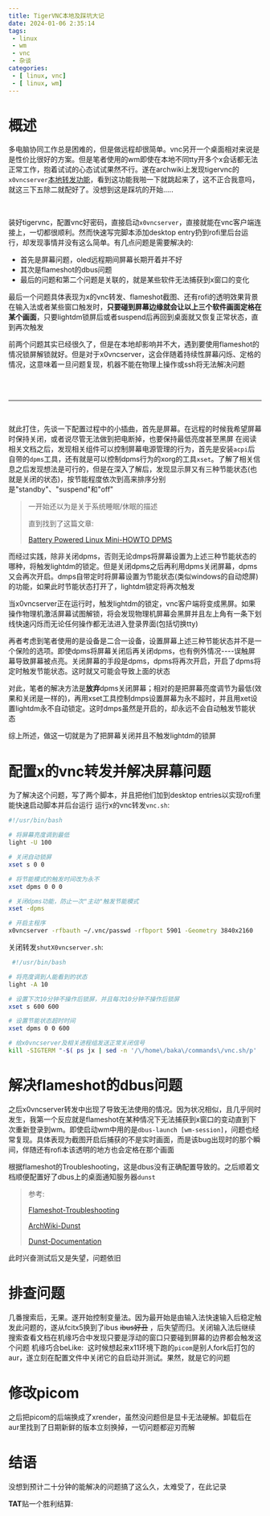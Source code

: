 ```yaml
---
title: TigerVNC本地及踩坑大记
date: 2024-01-06 2:35:14
tags:
 - linux
 - wm
 - vnc
 - 杂谈
categories:
 - [ linux, vnc]
 - [ linux, wm]
---
```


# 概述
多电脑协同工作总是困难的，但是做远程却很简单。vnc另开一个桌面相对来说是是性价比很好的方案。但是笔者使用的wm即使在本地不同tty开多个x会话都无法正常工作，抱着试试的心态试试果然不行。遂在archwiki上发现tigervnc的`x0vncserver`[本地转发功能](https://wiki.archlinuxcn.org/wiki/TigerVNC#%E8%BF%90%E8%A1%8C_x0vncserver_%E6%9D%A5%E7%9B%B4%E6%8E%A5%E6%8E%A7%E5%88%B6%E6%9C%AC%E5%9C%B0%E6%98%BE%E7%A4%BA%E5%86%85%E5%AE%B9)，看到这功能我啪一下就跳起来了，这不正合我意吗，就这三下五除二就配好了。没想到这是踩坑的开始.....

<br>

装好tigervnc，配置vnc好密码，直接启动`x0vncserver`，直接就能在vnc客户端连接上，一切都很顺利。然而快速写完脚本添加desktop entry扔到rofi里后台运行，却发现事情并没有这么简单。有几点问题是需要解决的:
   
- 首先是屏幕问题，oled远程期间屏幕长期开着并不好
- 其次是flameshot的dbus问题
- 最后的问题和第二个问题是关联的，就是某些软件无法捕获到x窗口的变化

最后一个问题具体表现为x的vnc转发、flameshot截图、还有rofi的透明效果背景在输入法或者某些窗口触发时，**只要碰到屏幕边缘就会让以上三个软件画面定格在某个画面**，只要lightdm锁屏后或者suspend后再回到桌面就又恢复正常状态，直到再次触发

前两个问题其实已经很久了，但是在本地却影响并不大，遇到要使用flameshot的情况锁屏解锁就好。但是对于x0vncserver，这会伴随着持续性屏幕闪烁、定格的情况，这意味着一旦问题复现，机器不能在物理上操作或ssh将无法解决问题

<br>

<br>

-----

<br>

就此打住，先谈一下配置过程中的小插曲，首先是屏幕。在远程的时候我希望屏幕时保持关闭，或者说尽管无法做到把电断掉，也要保持最低亮度甚至黑屏
在阅读相关文档之后，发现相关组件可以控制屏幕电源管理的行为，首先是安装`acpi`后自带的`dpms`工具，还有就是可以控制dpms行为的xorg的工具`xset`。了解了相关信息之后发现想法是可行的，但是在深入了解后，发现显示屏又有三种节能状态(也就是关闭的状态)，按节能程度依次到高来排序分别是"standby"、"suspend"和"off"
>一开始还以为是关于系统睡眠/休眠的描述
>
>直到找到了这篇文章:
>
>[Battery Powered Linux Mini-HOWTO DPMS](https://tldp.org/HOWTO/Battery-Powered/displaytypes.html)

而经过实践，除非关闭dpms，否则无论dmps将屏幕设置为上述三种节能状态的哪种，将触发lightdm的锁定。但是关闭dpms之后再利用dpms关闭屏幕，dpms又会再次开启。dmps自带定时将屏幕设置为节能状态(类似windows的自动熄屏)的功能，如果此时节能状态打开了，lightdm锁定将再次触发

当x0vncserver正在运行时，触发lightdm的锁定，vnc客户端将变成黑屏。如果操作物理机激活屏幕试图解锁，将会发现物理机屏幕会黑屏并且左上角有一条下划线快速闪烁而无论任何操作都无法进入登录界面(包括切换tty)

再者考虑到笔者使用的是设备是二合一设备，设置屏幕上述三种节能状态并不是一个保险的选项。即使dpms将屏幕关闭后再关闭dpms，也有例外情况----误触屏幕导致屏幕被点亮。关闭屏幕的手段是dpms，dpms将再次开启，开启了dpms将定时触发节能状态。这时就又可能会导致上面的状态

对此，笔者的解决方法是**放弃**dpms关闭屏幕；相对的是把屏幕亮度调节为最低(效果和关闭是一样的)，再用xset工具控制dmps设置屏幕为永不超时，并且用xet设置lightdm永不自动锁定。这时dmps虽然是开启的，却永远不会自动触发节能状态

综上所述，做这一切就是为了把屏幕关闭并且不触发lightdm的锁屏

# 配置x的vnc转发并解决屏幕问题
为了解决这个问题，写了两个脚本，并且把他们加到desktop entries以实现rofi里能快速启动脚本并后台运行
运行x的vnc转发`vnc.sh`:
```bash
#!/usr/bin/bash

# 将屏幕亮度调到最低
light -U 100

# 关闭自动锁屏
xset s 0 0

# 将节能模式的触发时间改为永不
xset dpms 0 0 0

# 关闭dpms功能，防止一次"主动"触发节能模式
xset -dpms

# 开启主程序
x0vncserver -rfbauth ~/.vnc/passwd -rfbport 5901 -Geometry 3840x2160
```

关闭转发`shutX0vncserver.sh`:
```bash
 #!/usr/bin/bash

# 将亮度调到人能看到的状态
light -A 10

# 设置下次10分钟不操作后锁屏，并且每次10分钟不操作后锁屏
xset s 600 600

# 设置节能状态超时时间
xset dpms 0 0 600

# 给x0vncserver及相关进程组发送正常关闭信号
kill -SIGTERM "-$( ps jx | sed -n '/\/home\/baka\/commands\/vnc.sh/p' | awk '{print $3}'| head -n 1)"
```

# 解决flameshot的dbus问题
之后x0vncserver转发中出现了导致无法使用的情况。因为状况相似，且几乎同时发生，我第一个反应就是flameshot在某种情况下无法捕获到x窗口的变动直到下次重新登录到wm。即使启动wm中用的是`dbus-launch [wm-session]`，问题也经常复现。具体表现为截图开启后捕获的不是实时画面，而是该bug出现时的那个瞬间，伴随还有rofi本该透明的地方也会定格在那个画面

根据flameshot的Troubleshooting，这是dbus没有正确配置导致的。之后顺着文档顺便配置好了dbus上的桌面通知服务器`dunst`

>参考:
>
>[Flameshot-Troubleshooting](https://flameshot.org/docs/guide/troubleshooting/#in-tiling-window-managers-e-g-i3wm-dwm-bspwm-flameshot-does-not-pin-the-screenshot)
>
>[ArchWiki-Dunst](https://www.bing.com/search?q=dunst+archiwiki&qs=n&form=QBRE&sp=-1&ghc=1&lq=0&pq=dunst+archiwiki&sc=2-15&sk=&cvid=B7285795BA7F43B789B0BA33EA7FEA17&ghsh=0&ghacc=0&ghpl=)
>
>[Dunst-Documentation](https://dunst-project.org/documentation/)

此时兴奋测试后又是失望，问题依旧

# 排查问题
几番搜索后，无果。遂开始控制变量法。因为最开始是由输入法快速输入后稳定触发此问题的，遂从fcitx5换到了ibus <del>ibus好丑</del> ，后失望而归。关闭输入法后继续搜索查看文档在机缘巧合中发现只要是浮动的窗口只要碰到屏幕的边界都会触发这个问题
机缘巧合beLike:
<img title="" src="https://dlink.host/1drv/aHR0cHM6Ly8xZHJ2Lm1zL2kvcyFBckVNT01Ec2ZXcEdnUTI1a1BWanVHVHBWZ2Q5P2U9UlloUDV5.png" alt="">
这时候想起来x11环境下跑的`picom`是别人fork后打包的aur，遂立刻在配置文件中关闭它的自启动并测试。果然，就是它的问题
# 修改picom
之后把picom的后端换成了xrender，虽然没问题但是显卡无法硬解。卸载后在aur里找到了日期新鲜的版本立刻换掉，一切问题都迎刃而解
# 结语
没想到预计二十分钟的能解决的问题搞了这么久，太难受了，在此记录

**TAT**贴一个胜利结算:
<img title="" src="https://dlink.host/1drv/aHR0cHM6Ly8xZHJ2Lm1zL2kvcyFBckVNT01Ec2ZXcEdnUTZ0NnVDN1FxMm8tRHptP2U9VlI3OVhu.png" alt="">
